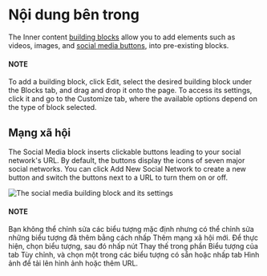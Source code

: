 # Nội dung bên trong

The Inner content [building blocks](../building_blocks.md) allow you to add elements
such as videos, images, and [social media buttons](#inner-content-social-media), into
pre-existing blocks.

#### NOTE
To add a building block, click Edit, select the desired building block under the
Blocks tab, and drag and drop it onto the page. To access its settings, click it and
go to the Customize tab, where the available options depend on the type of block
selected.

<a id="inner-content-social-media"></a>

## Mạng xã hội

The Social Media block inserts clickable buttons leading to your social network's URL.
By default, the buttons display the icons of seven major social networks. You can click
Add New Social Network to create a new button and switch the buttons next to a URL to
turn them on or off.

![The social media building block and its settings](applications/websites/website/web_design/building_blocks/inner_content/social-media-block.png)

#### NOTE
Bạn không thể chỉnh sửa các biểu tượng mặc định nhưng có thể chỉnh sửa những biểu tượng đã thêm bằng cách nhấp Thêm mạng xã hội mới. Để thực hiện, chọn biểu tượng, sau đó nhấp nút Thay thế trong phần Biểu tượng của tab Tùy chỉnh, và chọn một trong các biểu tượng có sẵn hoặc nhấp tab Hình ảnh để tải lên hình ảnh hoặc thêm URL.
